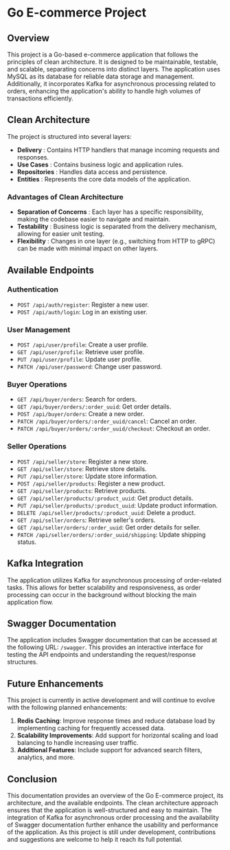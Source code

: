 # Go E-commerce Project

## Overview

This project is a Go-based e-commerce application that follows the principles of clean architecture. It is designed to be maintainable, testable, and scalable, separating concerns into distinct layers. The application uses MySQL as its database for reliable data storage and management. Additionally, it incorporates Kafka for asynchronous processing related to orders, enhancing the application's ability to handle high volumes of transactions efficiently.

## Clean Architecture

The project is structured into several layers:

- **Delivery** : Contains HTTP handlers that manage incoming requests and responses.
- **Use Cases** : Contains business logic and application rules.
- **Repositories** : Handles data access and persistence.
- **Entities** : Represents the core data models of the application.

### Advantages of Clean Architecture

- **Separation of Concerns** : Each layer has a specific responsibility, making the codebase easier to navigate and maintain.
- **Testability** : Business logic is separated from the delivery mechanism, allowing for easier unit testing.
- **Flexibility** : Changes in one layer (e.g., switching from HTTP to gRPC) can be made with minimal impact on other layers.

## Available Endpoints

### Authentication

- `POST /api/auth/register`: Register a new user.
- `POST /api/auth/login`: Log in an existing user.

### User Management

- `POST /api/user/profile`: Create a user profile.
- `GET /api/user/profile`: Retrieve user profile.
- `PUT /api/user/profile`: Update user profile.
- `PATCH /api/user/password`: Change user password.

### Buyer Operations

- `GET /api/buyer/orders`: Search for orders.
- `GET /api/buyer/orders/:order_uuid`: Get order details.
- `POST /api/buyer/orders`: Create a new order.
- `PATCH /api/buyer/orders/:order_uuid/cancel`: Cancel an order.
- `PATCH /api/buyer/orders/:order_uuid/checkout`: Checkout an order.

### Seller Operations

- `POST /api/seller/store`: Register a new store.
- `GET /api/seller/store`: Retrieve store details.
- `PUT /api/seller/store`: Update store information.
- `POST /api/seller/products`: Register a new product.
- `GET /api/seller/products`: Retrieve products.
- `GET /api/seller/products/:product_uuid`: Get product details.
- `PUT /api/seller/products/:product_uuid`: Update product information.
- `DELETE /api/seller/products/:product_uuid`: Delete a product.
- `GET /api/seller/orders`: Retrieve seller's orders.
- `GET /api/seller/orders/:order_uuid`: Get order details for seller.
- `PATCH /api/seller/orders/:order_uuid/shipping`: Update shipping status.

## Kafka Integration

The application utilizes Kafka for asynchronous processing of order-related tasks. This allows for better scalability and responsiveness, as order processing can occur in the background without blocking the main application flow.

## Swagger Documentation

The application includes Swagger documentation that can be accessed at the following URL: `/swagger`. This provides an interactive interface for testing the API endpoints and understanding the request/response structures.

## Future Enhancements

This project is currently in active development and will continue to evolve with the following planned enhancements:

1. **Redis Caching**: Improve response times and reduce database load by implementing caching for frequently accessed data.
2. **Scalability Improvements**: Add support for horizontal scaling and load balancing to handle increasing user traffic.
3. **Additional Features**: Include support for advanced search filters, analytics, and more.

## Conclusion

This documentation provides an overview of the Go E-commerce project, its architecture, and the available endpoints. The clean architecture approach ensures that the application is well-structured and easy to maintain. The integration of Kafka for asynchronous order processing and the availability of Swagger documentation further enhance the usability and performance of the application. As this project is still under development, contributions and suggestions are welcome to help it reach its full potential.
